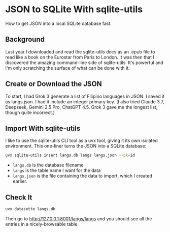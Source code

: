 # JSON to SQLite With sqlite-utils

How to get JSON into a local SQLite database fast.

## Background

Last year I downloaded and read the sqlite-utils docs as an .epub file to read like a book on the Eurostar from Paris to London. It was then that I discovered the amazing command-line side of sqlite-utils. It's powerful and I'm only scratching the surface of what can be done with it.

## Create or Download the JSON

To start, I had Grok 3 generate a list of Filipino languages in JSON. I saved it as langs.json. I had it include an integer primary key. (I also tried Claude 3.7, Deepseek, Gemini 2.5 Pro, ChatGPT 4.5. Grok 3 gave me the longest list, though quite incorrect.)

## Import With sqlite-utils

I like to use the sqlite-utils CLI tool as a uvx tool, giving it its own isolated environment. This one-liner turns the JSON into a SQLite database:

```sh
uvx sqlite-utils insert langs.db langs langs.json --pk=id
```

* `langs.db` is the database filename
* `langs` is the table name I want for the data
* `langs.json` is the file containing the data to import, which I created earlier.

## Check It

```sh
uvx datasette langs.db
```

Then go to http://127.0.0.1:8001/langs/langs and you should see all the entries in a nicely-browsable table.
